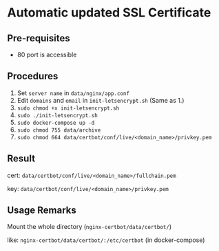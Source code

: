 # Automatic updated SSL Certificate
## Pre-requisites
* 80 port is accessible

## Procedures
1. Set `server name` in `data/nginx/app.conf`
2. Edit `domains` and `email` in `init-letsencrypt.sh` (Same as 1.)
3. `sudo chmod +x init-letsencrypt.sh`
4. `sudo ./init-letsencrypt.sh`
5. `sudo docker-compose up -d`
6. `sudo chmod 755 data/archive`
7. `sudo chmod 664 data/certbot/conf/live/<domain_name>/privkey.pem`

## Result

cert: `data/certbot/conf/live/<domain_name>/fullchain.pem`

key: `data/certbot/conf/live/<domain_name>/privkey.pem`

## Usage Remarks

Mount the whole directory (`nginx-certbot/data/certbot/`)

like: `nginx-certbot/data/certbot/:/etc/certbot` (in docker-compose)
